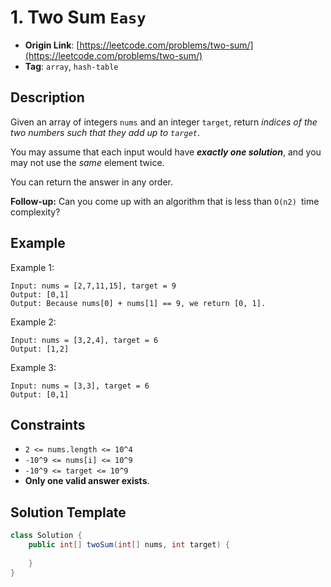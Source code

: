 # 1. Two Sum `Easy`

- **Origin Link**: [https://leetcode.com/problems/two-sum/](https://leetcode.com/problems/two-sum/)
- **Tag**: `array`, `hash-table`

## Description

Given an array of integers `nums` and an integer `target`, return *indices of the two numbers such that they add up to `target`*.

You may assume that each input would have ***exactly one solution***, and you may not use the *same* element twice.

You can return the answer in any order.

**Follow-up:** Can you come up with an algorithm that is less than `O(n2) `time complexity?

## Example

Example 1:

    Input: nums = [2,7,11,15], target = 9
    Output: [0,1]
    Output: Because nums[0] + nums[1] == 9, we return [0, 1].

Example 2:

    Input: nums = [3,2,4], target = 6
    Output: [1,2]

Example 3:

    Input: nums = [3,3], target = 6
    Output: [0,1]


## Constraints

- `2 <= nums.length <= 10^4`
- `-10^9 <= nums[i] <= 10^9`
- `-10^9 <= target <= 10^9`
- **Only one valid answer exists**.

## Solution Template

```java
class Solution {
    public int[] twoSum(int[] nums, int target) {
        
    }
}
```
